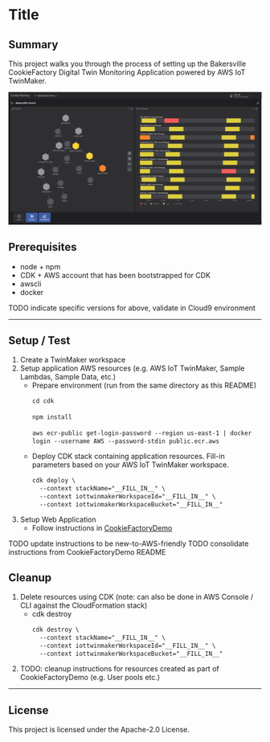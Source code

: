 # Title

## Summary

This project walks you through the process of setting up the Bakersville CookieFactory Digital Twin Monitoring Application powered by AWS IoT TwinMaker. 

![WebAppDashboard](docs/MonitoringApplication.png)

## Prerequisites

* node + npm
* CDK + AWS account that has been bootstrapped for CDK
* awscli
* docker

TODO indicate specific versions for above, validate in Cloud9 environment

---

## Setup / Test

1. Create a TwinMaker workspace
2. Setup application AWS resources (e.g. AWS IoT TwinMaker, Sample Lambdas, Sample Data, etc.)
    - Prepare environment (run from the same directory as this README)
      ```
      cd cdk
      
      npm install
      
      aws ecr-public get-login-password --region us-east-1 | docker login --username AWS --password-stdin public.ecr.aws
      ```
    - Deploy CDK stack containing application resources. Fill-in parameters based on your AWS IoT TwinMaker workspace.
      ```
      cdk deploy \
        --context stackName="__FILL_IN__" \
        --context iottwinmakerWorkspaceId="__FILL_IN__" \
        --context iottwinmakerWorkspaceBucket="__FILL_IN__"
      ```
3. Setup Web Application
   - Follow instructions in [CookieFactoryDemo](./CookieFactoryDemo/README.md)

TODO update instructions to be new-to-AWS-friendly
TODO consolidate instructions from CookieFactoryDemo README

## Cleanup

1. Delete resources using CDK (note: can also be done in AWS Console / CLI against the CloudFormation stack)
    - cdk destroy
        ```
        cdk destroy \
          --context stackName="__FILL_IN__" \
          --context iottwinmakerWorkspaceId="__FILL_IN__" \
          --context iottwinmakerWorkspaceBucket="__FILL_IN__"
        ```
2. TODO: cleanup instructions for resources created as part of CookieFactoryDemo (e.g. User pools etc.)

---

## License

This project is licensed under the Apache-2.0 License.

